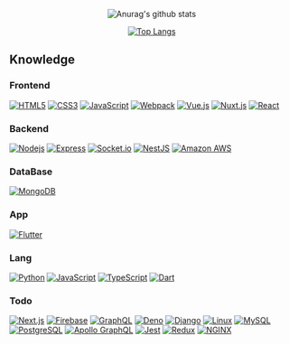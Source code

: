 <div align = center>

![Anurag's github stats](https://github-readme-stats.vercel.app/api?username=yongsoocho&show_icons=true&theme=gradient&include_all_commits=true)

</div>

<div align = center>
  
[![Top Langs](https://github-readme-stats.vercel.app/api/top-langs/?username=yongsoocho&layout=compact)](https://github.com/anuraghazra/github-readme-stats)

</div>

## Knowledge
### Frontend
[![HTML5](https://img.shields.io/badge/-HTML5-E34F26?style=flat-square&logo=html5&logoColor=white&link=https://github.com/yongsoocho/)](https://github.com/yongsoocho/)
[![CSS3](https://img.shields.io/badge/-CSS3-1572B6?style=flat-square&logo=css3&link=https://github.com/yongsoocho/)](https://github.com/yongsoocho/)
[![JavaScript](https://img.shields.io/badge/-JavaScript-yellow?style=flat-square&logoColor=white&logo=javascript&link=https://github.com/yongsoocho/)](https://github.com/yongsoocho/)
[![Webpack](https://img.shields.io/badge/-Webpack-8DD6F9?style=flat-square&logo=Webpack&logoColor=white&link=https://github.com/yongsoocho/)](https://github.com/yongsoocho/)
[![Vue.js](https://img.shields.io/badge/-Vue.js-4FC08D?style=flat-square&logo=Vue.js&logoColor=white&link=https://github.com/yongsoocho/)](https://github.com/yongsoocho/)
[![Nuxt.js](https://img.shields.io/badge/-Nuxt.js-00C58E?style=flat-square&logo=Nuxt.js&logoColor=white&link=https://github.com/yongsoocho/)](https://github.com/yongsoocho/)
[![React](https://img.shields.io/badge/-React-61DAFB?style=flat-square&logo=react&logoColor=white&fontColor=white&link=https://github.com/yongsoocho/)](https://github.com/yongsoocho/)

### Backend
[![Nodejs](https://img.shields.io/badge/-Nodejs-339933?style=flat-square&logo=Node.js&logoColor=white&link=https://github.com/yongsoocho/)](https://github.com/yongsoocho/)
[![Express](https://img.shields.io/badge/-Express-000000?style=flat-square&logo=Express&logoColor=white&link=https://github.com/yongsoocho/)](https://github.com/yongsoocho/)
[![Socket.io](https://img.shields.io/badge/-Socket.io-010101?style=flat-square&logo=Socket.io&logoColor=white&link=https://github.com/yongsoocho/)](https://github.com/yongsoocho/)
[![NestJS](https://img.shields.io/badge/-NestJS-E0234E?style=flat-square&logo=NestJS&logoColor=white&link=https://github.com/yongsoocho/)](https://github.com/yongsoocho/)
[![Amazon AWS](https://img.shields.io/badge/-Amazon_AWS-232F3E?style=flat-square&logo=Amazon+AWS&logoColor=white&link=https://github.com/yongsoocho/)](https://github.com/yongsoocho/)

### DataBase
[![MongoDB](https://img.shields.io/badge/-MongoDB-339933?style=flat-square&logo=mongodb&logoColor=white&link=https://github.com/yongsoocho/)](https://github.com/yongsoocho/)

### App
[![Flutter](https://img.shields.io/badge/-Flutter-02569B?style=flat-square&logo=Flutter&logoColor=white&link=https://github.com/yongsoocho/)](https://github.com/yongsoocho/)

### Lang
[![Python](https://img.shields.io/badge/-Python-3776AB?style=flat-square&logo=Python&logoColor=white&link=https://github.com/yongsoocho/)](https://github.com/yongsoocho/)
[![JavaScript](https://img.shields.io/badge/-JavaScript-yellow?style=flat-square&logoColor=white&logo=javascript&link=https://github.com/yongsoocho/)](https://github.com/yongsoocho/)
[![TypeScript](https://img.shields.io/badge/-TypeScript-3178C6?style=flat-square&logo=TypeScript&logoColor=white&link=https://github.com/yongsoocho/)](https://github.com/yongsoocho/)
[![Dart](https://img.shields.io/badge/-Dart-0175C2?style=flat-square&logo=Dart&logoColor=white&link=https://github.com/yongsoocho/)](https://github.com/yongsoocho/)

### Todo
[![Next.js](https://img.shields.io/badge/-Next.js-000000?style=flat-square&logo=Next.js&logoColor=white&fontColor=white&link=https://github.com/yongsoocho/)](https://github.com/yongsoocho/)
[![Firebase](https://img.shields.io/badge/-Firebase-FFCA28?style=flat-square&logo=Firebase&logoColor=white&link=https://github.com/yongsoocho/)](https://github.com/yongsoocho/)
[![GraphQL](https://img.shields.io/badge/-GraphQL-E10098?style=flat-square&logo=GraphQL&logoColor=white&link=https://github.com/yongsoocho/)](https://github.com/yongsoocho/)
[![Deno](https://img.shields.io/badge/-Deno-000000?style=flat-square&logo=Deno&logoColor=white&link=https://github.com/yongsoocho/)](https://github.com/yongsoocho/)
[![Django](https://img.shields.io/badge/-Django-092E20?style=flat-square&logo=Django&logoColor=white&link=https://github.com/yongsoocho/)](https://github.com/yongsoocho/)
[![Linux](https://img.shields.io/badge/-Linux-FCC624?style=flat-square&logo=Linux&logoColor=white&link=https://github.com/yongsoocho/)](https://github.com/yongsoocho/)
[![MySQL](https://img.shields.io/badge/-MySQL-4479A1?style=flat-square&logo=MySQL&logoColor=white&link=https://github.com/yongsoocho/)](https://github.com/yongsoocho/)
[![PostgreSQL](https://img.shields.io/badge/-PostgreSQL-336791?style=flat-square&logo=PostgreSQL&logoColor=white&link=https://github.com/yongsoocho/)](https://github.com/yongsoocho/)
[![Apollo GraphQL](https://img.shields.io/badge/-Apollo_GraphQL-E10098?style=flat-square&logo=Apollo+GraphQL&logoColor=white&link=https://github.com/yongsoocho/)](https://github.com/yongsoocho/)
[![Jest](https://img.shields.io/badge/-Jest-C21325?style=flat-square&logo=Jest&logoColor=white&link=https://github.com/yongsoocho/)](https://github.com/yongsoocho/)
[![Redux](https://img.shields.io/badge/-Redux-764ABC?style=flat-square&logo=Redux&logoColor=white&link=https://github.com/yongsoocho/)](https://github.com/yongsoocho/)
[![NGINX](https://img.shields.io/badge/-NGINX-009639?style=flat-square&logo=NGINX&logoColor=white&link=https://github.com/yongsoocho/)](htt://github.com/yongsoocho/)
